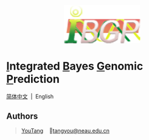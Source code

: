 <p align="center">
    <a href="https://github.com/tangyou79/IBGP">
        <img width="200" src="./img/LOGO.png">
    </a>
</p>

# [**I**](https://github.com/tangyou79/IBGP)ntegrated [**B**](https://github.com/tangyou79/IBGP)ayes [**G**](https://github.com/tangyou79/IBGP)enomic [**P**](https://github.com/tangyou79/IBGP)rediction

[简体中文](./README-zh_CN.md)&nbsp;&nbsp;|&nbsp;&nbsp;English

## Authors
> [YouTang](https://github.com/tangyou79) &nbsp;&nbsp; :e-mail:tangyou@neau.edu.cn
